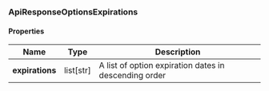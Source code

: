 

[//]: # (CLASS:ApiResponseOptionsExpirations)

[//]: # (KIND:object)

### ApiResponseOptionsExpirations

#### Properties

[//]: # (START_DEFINITION)

Name | Type | Description
------------ | ------------- | -------------
**expirations** | list[str] | A list of option expiration dates in descending order &nbsp;

[//]: # (END_DEFINITION)



